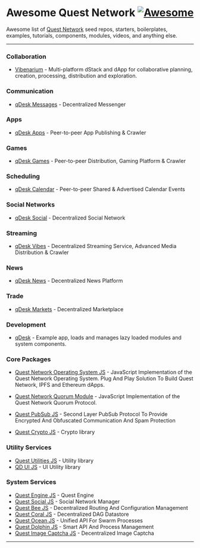 # Awesome Quest Network [![Awesome](https://cdn.rawgit.com/sindresorhus/awesome/d7305f38d29fed78fa85652e3a63e154dd8e8829/media/badge.svg)](https://github.com/sindresorhus/awesome)

Awesome list of [Quest Network](https://github.com/QuestNetwork) seed repos, starters, boilerplates, examples, tutorials, components, modules, videos, and anything else.

---

### Collaboration

* [Vibenarium](https://github.com/Vibenarium) - Multi-platform dStack and dApp for collaborative planning, creation, processing, distribution and exploration. 

### Communication

* [qDesk Messages](qd-messages-ts) - Decentralized Messenger

### Apps

* [qDesk Apps](qd-apps-ts) - Peer-to-peer App Publishing & Crawler

### Games

* [qDesk Games](qd-games-ts) - Peer-to-peer Distribution, Gaming Platform & Crawler

### Scheduling

* [qDesk Calendar](qd-calendar-ts) - Peer-to-peer Shared & Advertised Calendar Events

### Social Networks

* [qDesk Social](qd-social-ts) - Decentralized Social Network 

### Streaming

* [qDesk Vibes](qd-vibes-ts) - Decentralized Streaming Service, Advanced Media Distribution & Crawler

### News

* [qDesk News](qd-news-ts) - Decentralized News Platform 

### Trade 

* [qDesk Markets](qd-market-ts) - Decentralized Marketplace

### Development

* [qDesk](qDesk) - Example app, loads and manages lazy loaded modules and system components.

### Core Packages

* [Quest Network Operating System JS](quest-os-js) - JavaScript Implementation of the Quest Network Operating System. Plug And Play Solution To Build Quest Network, IPFS and Ethereum dApps.

* [Quest Network Quorum Module](quest-quorum-js) - JavaScript Implementation of the Quest Network Quorum Protocol.

* [Quest PubSub JS](quest-pubsub-js) - Second Layer PubSub Protocol To Provide Encrypted And Obfuscated 
Communication And Spam Protection

* [Quest Crypto JS](quest-crypto-js) - Crypto library

### Utility Services 
* [Quest Utilities JS](quest-utilities-js) - Utility library
* [QD UI JS](qd-ui-js) - UI Utility library


### System Services 
* [Quest Engine JS](quest-engine-js) - Quest Engine
* [Quest Social JS](quest-social-js) - Social Network Manager
* [Quest Bee JS](quest-bee-js) - Decentralized Routing And Configuration Management
* [Quest Coral JS](quest-coral-js) - Decentralized DAG Datastore 
* [Quest Ocean JS](quest-ocean-js) - Unified API For Swarm Processes
* [Quest Dolphin JS](quest-dolphin-js) - Smart API And Process Management
* [Quest Image Captcha JS](quest-image-captcha-js) - Decentralized Image Captcha



---
